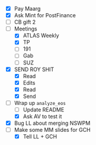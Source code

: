 - [x] Pay Maarg
- [x] Ask Mint for PostFinance
- [ ] CB gift 2
- [ ] Meetings
  - [x] ATLAS Weekly
  - [x] TP
  - [ ] 191
  - [ ] Gab
  - [ ] SUZ
- [x] SEND ROY SHIT
  - [x] Read
  - [x] Edits
  - [x] Read
  - [x] Send
- [ ] Wrap up `analyze_eos`
  - [ ] Update README
  - [x] Ask AV to test it
- [x] Bug LL about merging NSWPM
- [ ] Make some MM slides for GCH
  - [x] Tell LL + GCH
